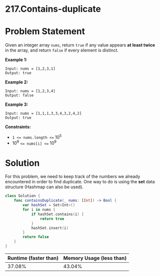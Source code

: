 # 217.Contains-duplicate

# Problem Statement

Given an integer array `nums`, return `true` if any value appears **at least twice** in the array, and return `false` if every element is distinct.

**Example 1:**

```other
Input: nums = [1,2,3,1]
Output: true
```

**Example 2:**

```other
Input: nums = [1,2,3,4]
Output: false
```

**Example 3:**

```other
Input: nums = [1,1,1,3,3,4,3,2,4,2]
Output: true
```

**Constraints:**

- `1 <= nums.length <=` $10^5$
- $10^9$ `<= nums[i] <=` $10^9$

# Solution

For this problem, we need to keep track of the numbers we already encountered in order to find duplicate. One way to do is using the **set** data structure (Hashmap can also be used).

```swift
class Solution {
    func containsDuplicate(_ nums: [Int]) -> Bool {
        var hashSet = Set<Int>()
        for i in nums {
            if hashSet.contains(i) {
                return true
            }
            hashSet.insert(i)
        }
        return false
    }
}
```

| **Runtime (faster than)** | **Memory Usage (less than)** |
| ------------------------- | ---------------------------- |
| 37.08%                    | 43.04%                       |

